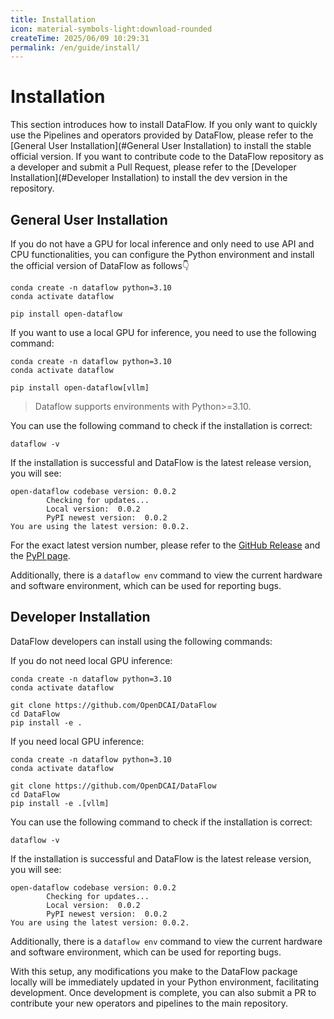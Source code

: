 ```yaml
---
title: Installation
icon: material-symbols-light:download-rounded
createTime: 2025/06/09 10:29:31
permalink: /en/guide/install/
---
```

# Installation
This section introduces how to install DataFlow. If you only want to quickly use the Pipelines and operators provided by DataFlow, please refer to the [General User Installation](#General User Installation) to install the stable official version. If you want to contribute code to the DataFlow repository as a developer and submit a Pull Request, please refer to the [Developer Installation](#Developer Installation) to install the dev version in the repository.

## General User Installation

If you do not have a GPU for local inference and only need to use API and CPU functionalities, you can configure the Python environment and install the official version of DataFlow as follows👇

```shell
conda create -n dataflow python=3.10 
conda activate dataflow

pip install open-dataflow
```

If you want to use a local GPU for inference, you need to use the following command:
```shell
conda create -n dataflow python=3.10 
conda activate dataflow

pip install open-dataflow[vllm]
```

> Dataflow supports environments with Python>=3.10.

You can use the following command to check if the installation is correct:
```shell
dataflow -v
```

If the installation is successful and DataFlow is the latest release version, you will see:
```log
open-dataflow codebase version: 0.0.2
        Checking for updates...
        Local version:  0.0.2
        PyPI newest version:  0.0.2
You are using the latest version: 0.0.2.
```
For the exact latest version number, please refer to the [GitHub Release](https://github.com/OpenDCAI/DataFlow/releases) and the [PyPI page](https://pypi.org/project/open-dataflow/).

Additionally, there is a `dataflow env` command to view the current hardware and software environment, which can be used for reporting bugs.

## Developer Installation

DataFlow developers can install using the following commands:

If you do not need local GPU inference:
```shell
conda create -n dataflow python=3.10
conda activate dataflow

git clone https://github.com/OpenDCAI/DataFlow
cd DataFlow
pip install -e .
```

If you need local GPU inference:
```shell
conda create -n dataflow python=3.10
conda activate dataflow

git clone https://github.com/OpenDCAI/DataFlow
cd DataFlow
pip install -e .[vllm]
```

You can use the following command to check if the installation is correct:
```shell
dataflow -v
```

If the installation is successful and DataFlow is the latest release version, you will see:
```log
open-dataflow codebase version: 0.0.2
        Checking for updates...
        Local version:  0.0.2
        PyPI newest version:  0.0.2
You are using the latest version: 0.0.2.
```

Additionally, there is a `dataflow env` command to view the current hardware and software environment, which can be used for reporting bugs.

With this setup, any modifications you make to the DataFlow package locally will be immediately updated in your Python environment, facilitating development. Once development is complete, you can also submit a PR to contribute your new operators and pipelines to the main repository.